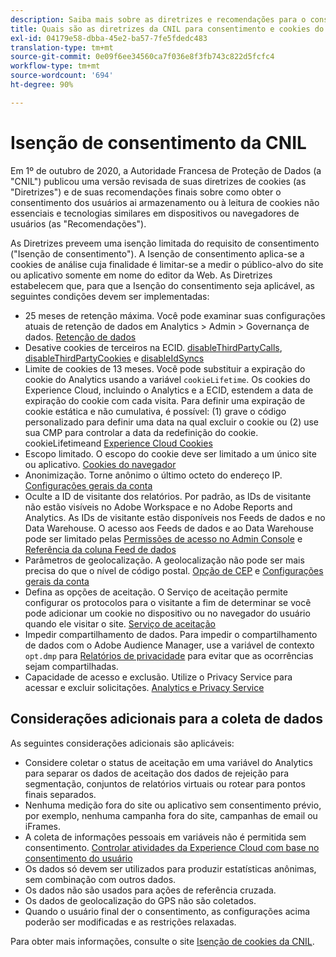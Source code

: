 ```yaml
---
description: Saiba mais sobre as diretrizes e recomendações para o consentimento dos usuários ao armazenamento ou à leitura de cookies não essenciais em dispositivos ou navegadores.
title: Quais são as diretrizes da CNIL para consentimento e cookies do usuário?
exl-id: 04179e58-dbba-45e2-ba57-7fe5fdedc483
translation-type: tm+mt
source-git-commit: 0e09f6ee34560ca7f036e8f3fb743c822d5fcfc4
workflow-type: tm+mt
source-wordcount: '694'
ht-degree: 90%

---
```


# Isenção de consentimento da CNIL

Em 1º de outubro de 2020, a Autoridade Francesa de Proteção de Dados (a &quot;CNIL&quot;) publicou uma versão revisada de suas diretrizes de cookies (as &quot;Diretrizes&quot;) e de suas recomendações finais sobre como obter o consentimento dos usuários ai armazenamento ou à leitura de cookies não essenciais e tecnologias similares em dispositivos ou navegadores de usuários (as &quot;Recomendações&quot;).

As Diretrizes preveem uma isenção limitada do requisito de consentimento (&quot;Isenção de consentimento&quot;). A Isenção de consentimento aplica-se a cookies de análise cuja finalidade é limitar-se a medir o público-alvo do site ou aplicativo somente em nome do editor da Web. As Diretrizes estabelecem que, para que a Isenção do consentimento seja aplicável, as seguintes condições devem ser implementadas:

* 25 meses de retenção máxima.  Você pode examinar suas configurações atuais de retenção de dados em Analytics > Admin > Governança de dados.  [Retenção de dados](https://experienceleague.adobe.com/docs/analytics/technotes/data-retention.html?lang=pt-BR)
* Desative cookies de terceiros na ECID. [disableThirdPartyCalls](https://experienceleague.adobe.com/docs/id-service/using/id-service-api/configurations/disablethirdpartycalls.html?lang=pt-BR#id-service-api), [disableThirdPartyCookies](https://experienceleague.adobe.com/docs/id-service/using/id-service-api/configurations/disable-cookies.html?lang=pt-BR#id-service-api) e [disableIdSyncs](https://experienceleague.adobe.com/docs/id-service/using/id-service-api/configurations/disableidsync.html?lang=pt-BR#id-service-api)
* Limite de cookies de 13 meses.  Você pode substituir a expiração do cookie do Analytics usando a variável `cookieLifetime`.  Os cookies do Experience Cloud, incluindo o Analytics e a ECID, estendem a data de expiração do cookie com cada visita.  Para definir uma expiração de cookie estática e não cumulativa, é possível: (1) grave o código personalizado para definir uma data na qual excluir o cookie ou (2) use sua CMP para controlar a data da redefinição do cookie.   [](https://experienceleague.adobe.com/docs/analytics/implementation/vars/config-vars/cookielifetime.html?lang=pt-BR) cookieLifetimeand  [Experience Cloud Cookies](https://experienceleague.adobe.com/docs/core-services/interface/ec-cookies/cookies-privacy.html?lang=en#ec-cookies)
* Escopo limitado. O escopo do cookie deve ser limitado a um único site ou aplicativo. [Cookies do navegador](https://experienceleague.adobe.com/docs/analytics/technotes/cookies.html?lang=pt-BR&quot;\l&quot;third-party-cookie-implementations)
* Anonimização. Torne anônimo o último octeto do endereço IP. [Configurações gerais da conta](https://experienceleague.adobe.com/docs/analytics/admin/admin-tools/general-acct-settings-admin.html?lang=pt-BR)
* Oculte a ID de visitante dos relatórios.  Por padrão, as IDs de visitante não estão visíveis no Adobe Workspace e no Adobe Reports and Analytics.  As IDs de visitante estão disponíveis nos Feeds de dados e no Data Warehouse.  O acesso aos Feeds de dados e ao Data Warehouse pode ser limitado pelas [Permissões de acesso no Admin Console](https://experienceleague.adobe.com/docs/core-services/interface/manage-users-and-products/admin-getting-started.html?lang=pt-BR&quot;\l&quot;task_040673FE3E3E429B9531FBCB8B6A4391) e [Referência da coluna Feed de dados](https://experienceleague.adobe.com/docs/analytics/export/analytics-data-feed/data-feed-contents/datafeeds-reference.html?lang=pt-BR#columns%2C-descriptions%2C-and-data-types)
* Parâmetros de geolocalização. A geolocalização não pode ser mais precisa do que o nível de código postal. [Opção de CEP](https://experienceleague.adobe.com/docs/analytics/implementation/vars/page-vars/zip.html?lang=pt-BR&quot;\l&quot;zip-in-adobe-experience-platform-launch) e [Configurações gerais da conta](https://experienceleague.adobe.com/docs/analytics/admin/admin-tools/general-acct-settings-admin.html?lang=pt-BR&quot;\l&quot;admin-tools)
* Defina as opções de aceitação.  O Serviço de aceitação permite configurar os protocolos para o visitante a fim de determinar se você pode adicionar um cookie no dispositivo ou no navegador do usuário quando ele visitar o site. [Serviço de aceitação](https://experienceleague.adobe.com/docs/id-service/using/implementation/opt-in-service/optin-overview.html?lang=pt-BR)
* Impedir compartilhamento de dados.  Para impedir o compartilhamento de dados com o Adobe Audience Manager, use a variável de contexto `opt.dmp` para [Relatórios de privacidade](https://experienceleague.adobe.com/docs/analytics/admin/data-governance/consent-variables.html?lang=pt-BR&quot;\l&quot;variables) para evitar que as ocorrências sejam compartilhadas.
* Capacidade de acesso e exclusão. Utilize o Privacy Service para acessar e excluir solicitações. [Analytics e Privacy Service](https://experienceleague.adobe.com/docs/analytics/admin/data-governance/an-gdpr-overview.html?lang=pt-BR)

## Considerações adicionais para a coleta de dados

As seguintes considerações adicionais são aplicáveis:

* Considere coletar o status de aceitação em uma variável do Analytics para separar os dados de aceitação dos dados de rejeição para segmentação, conjuntos de relatórios virtuais ou rotear para pontos finais separados.
* Nenhuma medição fora do site ou aplicativo sem consentimento prévio, por exemplo, nenhuma campanha fora do site, campanhas de email ou iFrames.
* A coleta de informações pessoais em variáveis não é permitida sem consentimento. [Controlar atividades da Experience Cloud com base no consentimento do usuário](https://experienceleague.adobe.com/docs/id-service/using/implementation/opt-in-service/use-opt-in-to-control-experience-cloud-activities-based-on-user-consent.html?lang=pt-BR&quot;\l&quot;implementation#implementation)
* Os dados só devem ser utilizados para produzir estatísticas anônimas, sem combinação com outros dados.
* Os dados não são usados para ações de referência cruzada.
* Os dados de geolocalização do GPS não são coletados.
* Quando o usuário final der o consentimento, as configurações acima poderão ser modificadas e as restrições relaxadas.

Para obter mais informações, consulte o site [Isenção de cookies da CNIL](https://www.cnil.fr/en/sheet-ndeg16-use-analytics-your-websites-and-applications).
